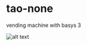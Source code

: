 # tao-none
vending machine with basys 3


![alt text](https://nextcloud.peeranat-home.com/s/XRGb8Lo7eyWqSPj)
